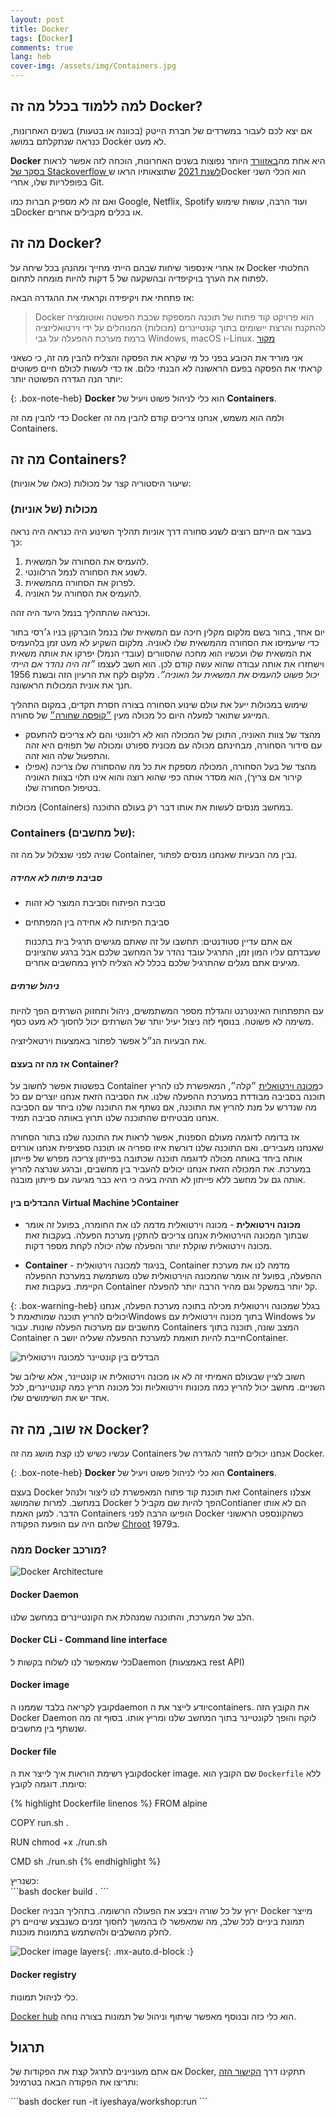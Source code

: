 ```yaml
---
layout: post
title: Docker
tags: [Docker]
comments: true
lang: heb
cover-img: /assets/img/Containers.jpg
---
```

## למה ללמוד בכלל מה זה Docker?
אם יצא לכם לעבור במשרדים של חברת הייטק (בכוונה או בטעות) בשנים האחרונות, כנראה שנתקלתם במושג Docker לא מעט.

 **Docker** היא אחת מה[באזוורד](https://he.wikipedia.org/wiki/%D7%91%D7%90%D7%96%D7%95%D7%95%D7%A8%D7%93)
 היותר נפוצות בשנים האחרונות, הוכחה לזה אפשר לראות [בסקר של Stackoverflow לשנת 2021](https://insights.stackoverflow.com/survey/2021#section-most-popular-technologies-other-tools) שתוצאותיו הראו שDocker הוא הכלי השני בפופלריות שלו, אחרי Git.

ואם זה לא מספיק חברות כמו Google, Netflix, Spotify ועוד הרבה, עושות שימוש בDocker או בכלים מקבילים אחרים.

## מה זה Docker?
אז אחרי אינספור שיחות שבהם הייתי מחייך ומהנהן בכל שיחה על Docker החלטתי לפתוח את הערך בויקיפדיה ובהשקעה של 5 דקות להיות מומחה לתחום.  

אז פתחתי את ויקיפידה וקראתי את ההגדרה הבאה:
> Docker הוא פרויקט קוד פתוח של תוכנה המספקת שכבת הפשטה ואוטומציה להתקנת והרצת יישומים בתוך קונטיינרים (מכולות) המנוהלים על ידי וירטואליזציה ברמת מערכת ההפעלה על גבי Windows, macOS ו-Linux. 
[מקור](https://he.wikipedia.org/wiki/Docker)

אני מוריד את הכובע בפני כל מי שקרא את הפסקה והצליח להבין מה זה, כי כשאני קראתי את הפסקה בפעם הראשונה לא הבנתי כלום. אז כדי לעשות לכולם חיים פשוטים יותר הנה הגדרה הפשוטה יותר:

{: .box-note-heb}
**Docker** הוא כלי לניהול פשוט ויעיל של **Containers**.

כדי להבין מה זה Docker ולמה הוא משמש, אנחנו צריכים קודם להבין מה זה Containers.


## מה זה Containers?

שיעור היסטוריה קצר על מכולות (כאלו של אוניות):
### מכולות (של אוניות)
בעבר אם הייתם רוצים לשנע סחורה דרך אוניות תהליך השינוע היה כנראה היה נראה כך:
1. להעמיס את הסחורה על המשאית.
2. לשנע את הסחורה לנמל הרלוונטי.
3. לפרוק את הסחורה מהמשאית.
4. להעמיס את הסחורה על האוניה.
   
וכנראה שהתהליך בנמל היעד היה זהה. 

יום אחד, בחור בשם מלקום מקלין חיכה עם המשאית שלו בנמל הוברקון בניו ג׳רסי בתור כדי שיעמיסו את הסחורה מהמשאית שלו לאוניה. מלקום השקיע לא מעט זמן בלהעמיס את המשאית שלו ועכשיו הוא מחכה שהסוורים (עובדי הנמל) יפרקו את אותה משאית וישחזרו את אותה עבודה שהוא עשה קודם לכן. הוא חשב לעצמו _״זה היה נהדר אם הייתי יכול פשוט להעמיס את המשאית על האוניה״_. מלקום לקח את הרעיון הזה ובשנת 1956 חנך את אונית המכולות הראשונה.

שימוש במכולות ייעל את עולם שינוע הסחורה בצורה חסרת תקדים, במקום התהליך המייגע שתואר למעלה היום כל מכולה מעין [״קופסה שחורה״](https://he.wikipedia.org/wiki/%D7%A7%D7%95%D7%A4%D7%A1%D7%94_%D7%A9%D7%97%D7%95%D7%A8%D7%94_(%D7%94%D7%A0%D7%93%D7%A1%D7%94)) של סחורה. 
* מהצד של צוות האוניה, התוכן של המכולה הוא לא רלוונטי והם לא צריכים להתעסק עם סידור הסחורה, מבחינתם מכולה עם מכונית ספורט ומכולה של תפוזים היא זהה והתפעול שלה הוא זהה. 
* מהצד של בעל הסחורה, המכולה מספקת את כל מה שהסחורה שלו צריכה (אפילו קירור אם צריך), הוא מסדר אותה כפי שהוא רוצה והוא אינו תלוי בצוות האוניה בטיפול הסחורה שלו.

מכולות (Containers) במחשב מנסים לעשות את אותו דבר רק בעולם התוכנה.

### Containers (של מחשבים):
שניה לפני שנצלול על מה זה Container, נבין מה הבעיות שאנחנו מנסים לפתור.
##### סביבת פיתוח לא אחידה
* סביבת הפיתוח וסביבת המוצר לא זהות
* סביבת הפיתוח לא אחידה בין המפתחים

    אם אתם עדיין סטודנטים: תחשבו על זה שאתם מגישים תרגיל בית בתכנות שעבדתם עליו המון זמן, 
    התרגיל עובד נהדר על המחשב שלכם אבל ברגע שהציונים מגיעים אתם מגלים שהתרגיל שלכם בכלל לא הצליח לרוץ במחשבים אחרים.


##### ניהול שרתים
עם התפתחות האינטרנט והגדלת מספר המשתמשים, ניהול ותחזוק השרתים הפך להיות משימה לא פשוטה. בנוסף לזה ניצול יעיל יותר של השרתים יכול לחסוך לא מעט כסף.

את הבעיות הנ״ל אפשר לפתור באמצעות וירטאליזציה.

#### אז מה זה בעצם Container?

בפשטות אפשר לחשוב על Container כ[מכונה וירטואלית](https://he.wikipedia.org/wiki/%D7%9E%D7%9B%D7%95%D7%A0%D7%94_%D7%95%D7%99%D7%A8%D7%98%D7%95%D7%90%D7%9C%D7%99%D7%AA) ״קלה״, 
המאפשרת לנו להריץ תוכנה בסביבה מבודדת במערכת ההפעלה שלנו. את הסביבה הזאת אנחנו יוצרים עם כל מה שנדרש על מנת להריץ את התוכנה, אם נשתף את התוכנה שלנו ביחד עם הסביבה אנחנו מבטיחים שהתוכנה שלנו תרוץ באותה סביבה תמיד. 

אז בדומה לדוגמה מעולם הספנות, אפשר לראות את התוכנה שלנו בתור הסחורה שאנחנו מעבירים. ואם התוכנה שלנו דורשת איזו ספריה או תוכנה ספציפית אנחנו אורזים אותה ביחד באותה מכולה לדוגמה תוכנה שכתובה בפייתון צריכה מפרש של פייתון במערכת. את המכולה הזאת אנחנו יכולים להעביר בין מחשבים, וברגע שנרצה להריץ אותה גם על מחשב ללא פייתון לא תהיה בעיה כי היא כבר מגיעה עם פייתון מובנה.

#### ההבדלים בין Virtual Machine לContainer

* **מכונה וירטואלית** - מכונה וירטואלית מדמה לנו את החומרה, בפועל זה אומר שבתוך המכונה הוירטואלית אנחנו צריכים להתקין מערכת הפעלה. בעקבות זאת מכונה וירטואלית שוקלת יותר והפעלה שלה יכולה לקחת מספר דקות.
  
* **Container** - בניגוד למכונה וירטואלית, Container מדמה לנו את מערכת ההפעלה, בפועל זה אומר שהמכונה הוירטואלית שלנו משתמשת במערכת ההפעלה הקיימת. בעקבות זאת Container קל יותר במשקל וגם מהיר הרבה יותר להפעלה.

{: .box-warning-heb}
בגלל שמכונה וירטואלית מכילה בתוכה מערכת הפעלה, אנחנו יכולים להריץ תוכנה שמותאמת לWindows בתוך מכונה וירטואלית עם Windows על מחשבים עם מערכות הפעלה שונות. עבור Containers המצב שונה, תוכנה בתוך Container חייבת להיות תואמת למערכת ההפעלה שעליה יושב הContainer.
  
  ![הבדלים בין קונטיינר למכונה וירטואלית](https://www.docker.com/sites/default/files/d8/2018-11/docker-containerized-and-vm-transparent-bg.png)

חשוב לציין שבעולם האמיתי זה לא או מכונה וירטואלית או קונטיינר, אלא שילוב של השניים. מחשב יכול להריץ כמה מכונות וירטואליות וכל מכונה תריץ כמה קונטיינרים, לכל אחד יש את השימושים שלו.
## אז שוב, מה זה Docker? 
עכשיו כשיש לנו קצת מושג מה זה Containers אנחנו יכולים לחזור להגדרה של Docker.

{: .box-note-heb}
**Docker** הוא כלי לניהול פשוט ויעיל של **Containers**.

בעצם Docker זאת תוכנת קוד פתוח המאפשרת לנו ליצור ולנהל Containers אצלנו במחשב. למרות שהמושג Docker הפך להיות שם מקביל לContianer הם לא אותו הדבר. למען האמת Containers הופיעו הרבה לפני Docker כשהקונספט הראשוני שלהם היה עם הופעת הפקודה [Chroot](https://en.wikipedia.org/wiki/Chroot) ב1979. 

### ממה Docker מורכב?

![Docker Architecture](https://docs.docker.com/engine/images/architecture.svg)

#### Docker Daemon
הלב של המערכת, והתוכנה שמנהלת את הקונטיינרים במחשב שלנו. 

#### Docker CLi - Command line interface
 כלי שמאפשר לנו לשלוח בקשות לDaemon (באמצעות rest API)

#### Docker image
קובץ לקריאה בלבד שממנו הdaemon יודע לייצר את הcontainers. את הקובץ הזה Docker Daemon לוקח והופך לקונטיינר בתוך המחשב שלנו ומריץ אותו. בסוף זה מה שנשתף בין מחשבים.

#### Docker file
קובץ רשימת הוראות איך לייצר את הdocker image.
שם הקובץ הוא `Dockerfile` ללא סיומת.
דוגמה לקובץ:
<div dir="ltr" markdown="1">
{% highlight Dockerfile linenos %}
FROM alpine

COPY run.sh .

RUN chmod +x ./run.sh

CMD sh ./run.sh
{% endhighlight %}
</div>
כשנריץ:
<div dir="ltr" markdown="1">
```bash
docker build .
```
</div>

Docker ירוץ על כל שורה ויבצע את הפעולה הרשומה. בתהליך הבניה Docker מייצר תמונת ביניים לכל שלב, מה שמאפשר לו בהמשך לחסוך זמנים כשנבצע שינויים רק לחלק מהשלבים ולהשתמש בתמונות מוכנות.

![Docker image layers](https://static.packt-cdn.com/products/9781788992329/graphics/assets/5c8fd414-799b-43e3-9623-0dcbdabfe7ff.png){: .mx-auto.d-block :}

#### Docker registry
כלי לניהול תמונות.

[Docker hub](https://hub.docker.com/) הוא כלי כזה ובנוסף מאפשר שיתוף וניהול של תמונות בצורה נוחה. 

## תרגול

אם אתם מעוניינים לתרגל קצת את הפקודות של Docker, תתקינו דרך [הקישור הזה](https://docs.docker.com/get-docker/) ותריצו את הפקודה הבאה בטרמינל:

<div dir="ltr" markdown="1">
```bash
docker run -it iyeshaya/workshop:run
```
</div>